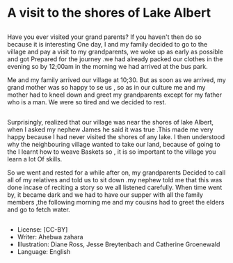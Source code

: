 # A visit to the shores of Lake Albert

##
Have you ever visited your grand parents? If
you haven't then do so because it is
interesting
One day, I and my family decided to go to
the village and pay a visit to my
grandparents, we woke up as early as
possible and got
Prepared for the journey .we had already
packed our clothes in the evening so by
12;00am in the morning we had arrived at
the bus park.

Me and my family arrived our village at
10;30. But as soon as we arrived, my grand
mother was so happy to se us , so as in our
culture me and my mother had to kneel
down and greet my grandparents except for
my father who is a man. We were so tired
and we decided to rest.

##
Surprisingly, realized that our village was
near the shores of lake Albert, when I asked
my nephew James he said it was true .This
made me very happy because
I had never visited the shores of any lake. I
then understood why the neighbouring
village wanted to take our land, because of
going to the I learnt how to weave
Baskets so , it is so important to the village
you learn a lot
Of skills.

So we went and rested for a while after on,
my grandparents
Decided to call all of my relatives and told
us to sit down .my nephew told me that this
was done incase of reciting a story so we all
listened carefully. When time went by, it
became dark and we had to have our supper
with all the family members ,the following
morning me and my cousins had to greet
the elders and go to fetch water.

##
* License: [CC-BY]
* Writer: Ahebwa zahara
* Illustration: Diane Ross, Jesse Breytenbach and
Catherine Groenewald
* Language: English
